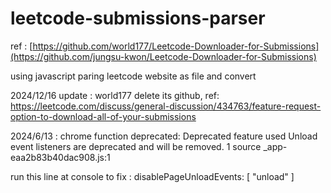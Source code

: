 # leetcode-submissions-parser

ref : [https://github.com/world177/Leetcode-Downloader-for-Submissions](https://github.com/jungsu-kwon/Leetcode-Downloader-for-Submissions)

using javascript paring leetcode website as file and convert

2024/12/16 update : world177 delete its github, ref: https://leetcode.com/discuss/general-discussion/434763/feature-request-option-to-download-all-of-your-submissions

2024/6/13 : chrome function deprecated:
Deprecated feature used
Unload event listeners are deprecated and will be removed.
1 source
_app-eaa2b83b40dac908.js:1

run this line at console to fix  : disablePageUnloadEvents: [ "unload" ]


